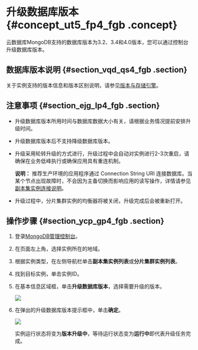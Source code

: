 # 升级数据库版本 {#concept_ut5_fp4_fgb .concept}

云数据库MongoDB支持的数据库版本为3.2、3.4和4.0版本，您可以通过控制台升级数据库版本。

## 数据库版本说明 {#section_vqd_qs4_fgb .section}

关于实例支持的版本信息和版本区别说明，请参见[版本与存储引擎](../../../../intl.zh-CN/产品简介/版本及存储引擎.md#)。

## 注意事项 {#section_ejg_lp4_fgb .section}

-   升级数据库版本所用时间与数据库数据大小有关，请根据业务情况提前安排升级时间。
-   升级数据库版本后不支持降级数据库版本。
-   升级采用轮转升级的方式进行，升级过程中会自动对实例进行2-3次重启，请确保在业务低峰执行或确保应用具有重连机制。

    **说明：** 推荐生产环境的应用程序通过 Connection String URI 连接数据库。当某个节点出现故障时，不会因为主备切换而影响应用的读写操作，详情请参见[副本集实例连接说明](../../../../intl.zh-CN/副本集快速入门/连接实例/副本集实例连接说明.md#)。

-   升级过程中，分片集群实例的均衡器将被关闭，升级完成后会被重新打开。

## 操作步骤 {#section_ycp_gp4_fgb .section}

1.  登录[MongoDB管理控制台](https://mongodb.console.aliyun.com/#/mongodb/list)。
2.  在页面左上角，选择实例所在的地域。
3.  根据实例类型，在左侧导航栏单击**副本集实例列表**或**分片集群实例列表**。
4.  找到目标实例，单击实例ID。
5.  在基本信息区域框，单击**升级数据库版本**，选择需要升级的版本。

    ![](http://static-aliyun-doc.oss-cn-hangzhou.aliyuncs.com/assets/img/6742/156453600921044_zh-CN.png)

6.  在弹出的升级数据库版本提示框中，单击**确定**。

    ![](http://static-aliyun-doc.oss-cn-hangzhou.aliyuncs.com/assets/img/6742/156453600921045_zh-CN.png)

    实例运行状态将变为**版本升级中**，等待运行状态变为**运行中**即代表升级任务完成。


